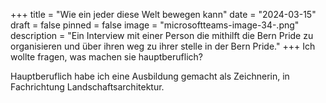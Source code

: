 +++
title = "Wie ein jeder diese Welt bewegen kann"
date = "2024-03-15"
draft = false
pinned = false
image = "microsoftteams-image-34-.png"
description = "Ein Interview mit einer Person die mithilft die Bern Pride zu organisieren und über ihren weg zu ihrer stelle in der Bern Pride."
+++
Ich wollte fragen, was machen sie  hauptberuflich?

Hauptberuflich habe ich eine Ausbildung gemacht als Zeichnerin, in Fachrichtung Landschaftsarchitektur.